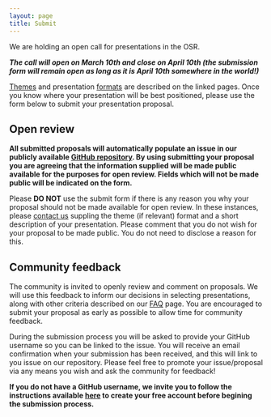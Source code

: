 ```yaml
---
layout: page
title: Submit
---
```


<div align="left">
<p>

We are holding an open call for presentations in the OSR. </p>

<p><b><i>The call will open on March 10th and close on April 10th (the submission form will remain open as long as it is April 10th somewhere in the world!)</i></b></p>

<p><a href="https://ohbm.github.io/osr2020/themes/">Themes</a> and presentation <a href="https://ohbm.github.io/osr2020/formats/">formats</a> are described on the linked pages. Once you know where your presentation will be best positioned, please use the form below to submit your presentation proposal.</p>

<h2>Open review</h2>

<p><b>All submitted proposals will automatically populate an issue in our publicly available <a href="https://github.com/ohbm/osr2020">GitHub repository</a>. By using submitting your proposal you are agreeing that the information supplied will be made public available for the purposes for open review. Fields which will not be made public will be indicated on the form.</b></p>

<p>Please <b>DO NOT</b> use the submit form if there is any reason you why your proposal should not be made available for open review. In these instances, please <a href="https://ohbm.github.io/osr2020/contact/">contact us</a> suppling the theme (if relevant) format and a short description of your presentation. Please comment that you do not wish for your proposal to be made public. You do not need to disclose a reason for this.</p>

<h2>Community feedback</h2>

<p>The community is invited to openly review and comment on proposals. We will use this feedback to inform our decisions in selecting presentations, along with other criteria described on our <a href="https://ohbm.github.io/osr2020/faq/">FAQ</a> page. You are encouraged to submit your proposal as early as possible to allow time for community feedback.</p>

<p>During the submission process you will be asked to provide your GitHub username so you can be linked to the issue. You will receive an email confirmation when your submission has been received, and this will link to you issue on our repository. Please feel free to promote your issue/proposal via any means you wish and ask the community for feedback!</p>

<p><b>If you do not have a GitHub username, we invite you to follow the instructions available <a href="https://github.com/">here</a> to create your free account before begining the submission process.</b></p>
</div>

<div style="--aspect-ratio: 3/4;">
  <iframe
    id="tripetto"
    width="720"
    height="600"
    frameborder="0"
    marginheight="0"
    marginwidth="0"
  >
  </iframe>
</div>

<script>
var tripettoElement = document.getElementById("tripetto");
var tripettoDoc = tripettoElement.contentWindow || tripettoElement.contentDocument.document || tripettoElement.contentDocument;
tripettoDoc.document.open();
tripettoDoc.document.write(decodeURI("%3Cbody%3E%3Cscript%20src=%22https://unpkg.com/tripetto-collector%22%3E%3C/script%3E%0A%3Cscript%20src=%22https://unpkg.com/tripetto-collector-rolling%22%3E%3C/script%3E%0A%3Cscript%20src=%22https://unpkg.com/tripetto-services%22%3E%3C/script%3E%0A%3Cscript%3E%0ATripettoServices.init(%7B%20token:%20%22eyJhbGciOiJIUzI1NiIsInR5cCI6IkpXVCJ9.eyJ1c2VyIjoiMVhoNkFIMmVBU2JuV2JqeGE5dk1pT04yMnpxYnE3cjh3TnhuNlZlb01aVT0iLCJkZWZpbml0aW9uIjoiZ283UCtaaVc1QVVKWE8zRDNuRjlpbEg0RlNaZFhmK3IyMzRTM3JRUTZuUT0iLCJ0eXBlIjoiY29sbGVjdCJ9.UN6b6JZc4-W80oznWvYijXwm9HPMGhd2NSY8xVqYhVo%22%20%7D);%0A%0ATripettoCollectorRolling.run(%7B%0A%20%20%20%20element:%20document.body,%0A%20%20%20%20definition:%20TripettoServices.definition,%0A%20%20%20%20style:%20TripettoServices.style,%0A%20%20%20%20onFinish:%20TripettoServices.onFinish,%0A%20%20%20%20onAttachment:%20TripettoServices.onAttachment%0A%7D);%0A%3C/script%3E%3C/body%3E"));
tripettoDoc.document.close();
</script>

